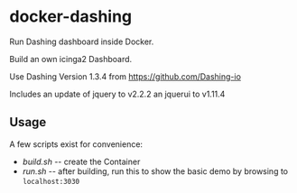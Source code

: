 docker-dashing
==============

Run Dashing dashboard inside Docker.

Build an own icinga2 Dashboard.

Use Dashing Version 1.3.4 from https://github.com/Dashing-io

Includes an update of jquery to v2.2.2 an jquerui to v1.11.4

Usage
-----

A few scripts exist for convenience:

* _build.sh_ -- create the Container
* _run.sh_ -- after building, run this to show the basic demo by browsing to ```localhost:3030```

